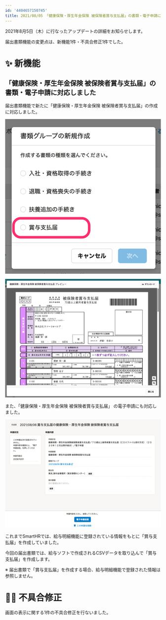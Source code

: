 ```yaml
---
id: '4404657150745'
title: 2021/08/05 「健康保険・厚生年金保険 被保険者賞与支払届」の書類・電子申請に対応しました 他1件
---
```

2021年8月5日（木）に行なったアップデートの詳細をお知らせします。

届出書類機能の変更点は、新機能1件・不具合修正1件でした。

# ✨ 新機能

## 「健康保険・厚生年金保険 被保険者賞与支払届」の書類・電子申請に対応しました

届出書類機能で新たに「健康保険・厚生年金保険 被保険者賞与支払届」の作成に対応しました。

![485dd7b8-9bae-4b2f-b838-d4aee0bc91a3.png](./485dd7b8-9bae-4b2f-b838-d4aee0bc91a3.png)

![__________2021_08_06_16_15.png](./__________2021_08_06_16_15.png)

また、「健康保険・厚生年金保険 被保険者賞与支払届」 の電子申請にも対応しました。

![__________2021_08_06_16_17.png](./__________2021_08_06_16_17.png)

これまでSmartHRでは、給与明細機能に登録されている情報をもとに「賞与支払届」を作成していました。

今回の届出書類では、給与ソフトで作成されるCSVデータを取り込んで「賞与支払届」を作成します。

※ 届出書類で「賞与支払届」を作成する場合、給与明細機能で登録された情報は参照しません。

# 👨‍⚕️ 不具合修正

画面の表示に関する1件の不具合修正を行ないました。
